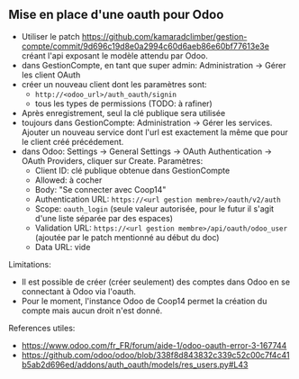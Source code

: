 ## Mise en place d'une oauth pour Odoo

* Utiliser le patch https://github.com/kamaradclimber/gestion-compte/commit/9d696c19d8e0a2994c60d6aeb86e60bf77613e3e créant l'api exposant le modèle attendu par Odoo.
* dans GestionCompte, en tant que super admin: Administration -> Gérer les client OAuth
* créer un nouveau client dont les paramètres sont:
  * `http://<odoo_url>/auth_oauth/signin`
  * tous les types de permissions (TODO: à rafiner)
* Après enregistrement, seul la clé publique sera utilisée
* toujours dans GestionCompte: Administration -> Gérer les services. Ajouter un nouveau service dont l'url est exactement la même que pour le client créé précédement.
* dans Odoo: Settings -> General Settings -> OAuth Authentication -> OAuth Providers, cliquer sur Create. Paramètres:
  * Client ID: clé publique obtenue dans GestionCompte
  * Allowed: à cocher
  * Body: "Se connecter avec Coop14"
  * Authentication URL: `https://<url gestion membre>/oauth/v2/auth`
  * Scope: `oauth_login` (seule valeur autorisée, pour le futur il s'agit d'une liste séparée par des espaces)
  * Validation URL: `https://<url gestion membre>/api/oauth/odoo_user` (ajoutée par le patch mentionné au début du doc)
  * Data URL: vide

Limitations:
* Il est possible de créer (créer seulement) des comptes dans Odoo en se connectant à Odoo via l'oauth.
* Pour le moment, l'instance Odoo de Coop14 permet la création du compte mais aucun droit n'est donné.

References utiles:
* https://www.odoo.com/fr_FR/forum/aide-1/odoo-oauth-error-3-167744
* https://github.com/odoo/odoo/blob/338f8d843832c339c52c00c7f4c41b5ab2d696ed/addons/auth_oauth/models/res_users.py#L43
